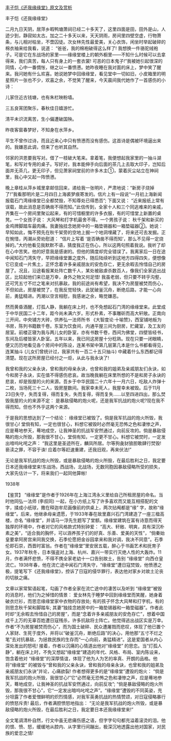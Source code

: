 [丰子恺《还我缘缘堂》原文及赏析](https://www.vrrw.net/wx/10349.html)

丰子恺《还我缘缘堂》

二月九日天阴，居萍乡暇鸭塘萧祠已经二十多天了，这里四面是田，田外是山，人迹少到，静寂如太古。加之二十多天以来，天天阴雨，房间里四壁空虚，行物萧条，与儿相对枯坐，不啻囚徒。次女林先性最爱美，关心衣饰，闲坐时举起破碎的棉衣袖来给我看，说道： “爸爸，我的棉袍破得这么样了! 我想换一件骆驼绒袍子。可是它在东战场的家里——缘缘堂楼上的朝外橱里——不知什么时候可以去拿得来，我们真苦，每人只有身上的一套衣裳! 可恶的日本鬼子!”我被她引起很深的同情，心中一番惆怅，继之以一番愤懑。她昨夜睡在我对面的床上，梦中笑了醒来。我问她有什么欢喜。她说她梦中回缘缘堂，看见堂中一切如旧，小皮箱里的明星照片一张也不少，欢喜之余，不觉笑了醒来，今天晨间我代她作了一首感伤的小诗：

儿家住近古钱塘，也有朱栏映粉墙。

三五良宵团聚乐，春秋佳日嬉游忙。

清平未识流离苦，生小偏遭破国殃。

昨夜客窗春梦好，不知身在水萍乡。

平生不曾作过诗，而且近来心中只有愤懑而没有感伤。这首诗是偶被环境逼出来的。我嫌恶此调，但来了也听其自然。

邻家的洪恩要我写对。借了一枝破大笔来。拿着笔，我便想起我家里的一抽斗湖笔，和写对专用的桌子。写好对，我本能伸手向后面的茶几上去取大印子，岂知后面并无茶几，更无印子，但见萧家祠堂前的许多木主①，蒙着灰尘站立在神祠里，我心中又起一阵愤懑。

晚上章桂从萍乡城里拿邮信回来，递给我一张明片，严肃地说：“新房子烧掉了!”我看那明片是二月四日上海裘梦痕寄发的。信片上有一段说“一月初上海新闻报载石门湾缘缘堂已全都焚毁，不知尊处已得悉否”; 下面又说： “近来报纸上常有误载，故此消息是否确凿不得而知。”此信传到，全家十人和三个同逃难来的亲戚，齐集在一个房间里聚讼起来，有的可惜橱里的许多衣服，有的可惜堂上新置的桌凳。一个女孩子说： 大风琴和打字机最舍不得。一个男孩子说： 秋千架和新买的金鸡牌脚踏车最肉痛。我妻独挂念她房中的一箱垫锡器和一箱垫磁器②。她说： 早知如此，悔不预先在秋千架旁的空地上掘一个地洞埋藏了，将来还可去发掘。正在惋惜，丙潮从旁劝慰道： “信片上写着 ‘是否确凿不得而知’，那么不见得一定烧掉的。”大约他看见我默默不语，猜度我正在伤心，所以这两句照着我说。我听了却在心中苦笑。他的好意我是感谢的。但他的猜度却完全错误了。我离家后一日在途中闻知石门湾失守，早把缘缘堂置之度外，随后陆续听到这地方四得四失，便想像它已变成一片焦土，正怀念着许多亲戚朋友的安危存亡，更无余暇去怜惜自己的房屋了。况且，沿途看报某处阵亡数千人，某处被敌虐杀数百人，像我们全家逃出战区，比较起他们来已是万幸，身外之物又何足惜! 我虽老弱，但只要不转乎沟壑，还可凭五寸不烂之笔来对抗暴敌，我的前途尚有希望，我决不为房屋被焚而伤心，不但如此，房屋被焚了，在我反觉轻快，此犹破釜沉舟，断绝后路，才能一心向前，勇猛精进。丙潮以空言相慰，我感谢之余，略觉嫌恶。

然而黄昏酒醒，灯孤人静，我躺在床上时，也不免想起石门湾的缘缘堂来。此堂成于中华民国二十二年，距今尚未满六岁。形式朴素，不事雕斫而高大轩敞。正南向三开间，中央铺方大砖，供养弘一法师所书 《大智度论·十喻赞》，西室铺地板为书房，陈列书籍数千卷。东室为饮食间，内通平屋三间为厨房，贮藏室，及工友的居室。前楼正寝为我与两儿女的卧室，亦有书数千卷，西间为佛堂，四壁皆经书，东间及后楼皆家人卧室。五年以来，我已同这房屋十分稔熟。现在只要一闭眼睛，便又历历地看见各个房间中的陈设，连某书架中第几层第几本是什么书都看得见，连某抽斗 (儿女们曾统计过，我家共有一百二十五只抽斗) 中藏着什么东西都记得清楚。现在这所房屋已经付之一炬，从此与我永诀了!

我曾和我的父亲永诀，曾和我的母亲永诀，也曾和我的姐弟及亲戚朋友们永诀，如今和房子永诀，实在值不得感伤悲哀。故当晚我躺在床里所想的不是和房子永诀的悲哀，却是毁屋的火的来源。吾乡于中华民国二十六年十一月六日，吃敌人炸弹十二枚，当场死三十二人，毁房屋数间。我家幸未死人，我屋幸未被毁。后于11月23日失守，失而复得，得而复失，失而复得，得而复失……以至四进四出，那么焚毁我屋的火的来源不定： 是暴敌侵略的炮火呢，还是我军抗战的炮火呢?现在我不得而知。但也不外乎这两个来源。

于是我的思想达到了一个结论： 缘缘堂已被毁了。倘是我军抗战的炮火所毁，我很甘心! 堂倘有知，一定也很甘心，料想它被毁时必然毫无恐怖之色和凄惨之声，应是蓦地参天，蓦地成空，让我神圣的抗战军安然通过，向前反攻的。倘是暴敌侵略的炮火所毁，那我很不甘心，堂倘有知，一定更不甘心。料想它被焚时，一定发出喑呜叱咤之声： “我这里是圣迹所在，麟凤所居。尔等狗彘豺狼胆敢肆行焚毁! 亵渎之罪，不容于诛! 应着尔等赶速重建，还我旧观，再来伏法!”

无论是我军抗战的炮火所毁，或是暴敌侵略的炮火所毁，在最后胜利之日，我定要日本还我缘缘堂来!东战场，西战场，北战场，无数同胞因暴敌侵略所受的损失，大家先估计一下，将来我们一起同他算帐!

1938年



【鉴赏】 “缘缘堂”是作者于1926年在上海江湾永义里给自己所租房屋的命名。当时他同弘一法师 (李叔同) 一起，在小方纸上写了许多喜欢而又能互相搭配的文字，揉成小纸球，撒在释迦牟尼画像前的供桌上，两次拈阄都是“缘” 字，故称“缘缘堂”。后来，他继承母亲遗愿，于1933年春在故里嘉兴石门湾建造了一座三楹高楼，亦名 “缘缘堂”，并请马一浮先生题写了堂额。缘缘堂建筑在富有诗意而得天独厚的环境中，作者对它的风格款式特别钟爱： “高大、轩敞、明爽，具有深沉朴素之美”，“适合我的胸怀，可以涵养孩子们的好真、乐善、爱美的天性”，“倘秦始皇要拿阿房宫来同我交换，石季伦愿把金谷园拿来和我对调，我决不同意”。石季伦即石崇，西晋时富翁。作者在“缘缘堂”里安居五载，醉心于书画艺术和抚育子女。1937年秋冬，日本强盗对上海、杭州、嘉兴一带实行灭绝人性的大轰炸。11月，作者满怀悲愤，不得不携全家老幼十一口告别故土，告别 “缘缘堂” 向西仓皇流亡。1938年春，他在流亡途中闻石门湾失守，“缘缘堂”遭日寇焚毁，他愤懑之极，提笔写下《还我缘缘堂》，控诉了日寇的侵华罪行，表达他对家乡对故土沦丧的切肤之痛。

文章以家常絮语起笔，勾画了作者全家在流亡途中的凄苦以及听到 “缘缘堂”被毁的消息时，他们为之悼惜的情景： 爱女林先于睡梦中回到缘缘堂而笑醒，她身着破衣烂衫，而思恋缘缘堂家中衣物的存放处; 有的孩子怀念大风琴和打字机，有的则思念秋千架和脚踏车; 其妻“独挂念她房中的一箱垫锡器和一箱垫磁器”。作者此时却“无余暇去怜惜自己的房屋”，而是“念着许多亲戚朋友的安危存亡”，想着中国成千上万的无辜百姓遭日寇残杀，许多抗敌将士阵亡。他觉得逃出战区实是万幸。作者“不为房屋被焚而伤心”，而为国土破碎、民众遭屠戮而悲叹，体现了他已置个人家财、生死于度外，并将以“破釜沉舟，断绝后路”的决心，用他那“五寸不烂之笔”去对抗暴敌，为拯救民族的生存而“一心向前，勇猛精进”。这是爱国者从内心深处发出的怒吼! 接着，作者以沉痛的心情道出他对“缘缘堂” 的思恋。当“灯孤人静”，躺在床上时，不免又想起“缘缘堂”建造的年代、风格、布局、室内陈设来，饱含着他对 “缘缘堂”的深厚情谊，体现了他为人为艺的率真、开朗的品格。他将“缘缘堂” 的被毁与“曾和我的父亲永诀，曾和我的母亲永诀，也曾和我的姐弟及亲戚朋友们永诀”并论，心痛欲裂! 作者想得更多的是“缘缘堂”遭毁的炮火： “倘是我军抗战的炮火所毁，我很甘心!”它“必然毫无恐怖之色和凄惨之声，应是蓦地参天，蓦地成空，让我神圣的抗战军安然通过，向前反攻”; “倘是暴敌侵略的炮火所毁，那我很不甘心”，它“一定发出暗呜叱咤之声”。“缘缘堂”遭毁的不同英姿，充分坦露了作者爱憎鲜明的炽烈情感，对我军英勇抗战的热情赞颂，对日寇侵略暴行的愤怒斥责! 最后，作者满腔愤怒地指出： “无论是我军抗战的炮火所毁，或是暴敌侵略的炮火所毁，在最后胜利之日，我定要日本还我缘缘堂来!”

全文笔调清朴自然，行文中虽无悲痛伤感之语，但字字句句都充溢着滚烫的泪。他的恨、愤、怒，缓缓地从腔内、从字里行间蹦出，极深沉地透露出他对国家，对民族的爱恋之情!

